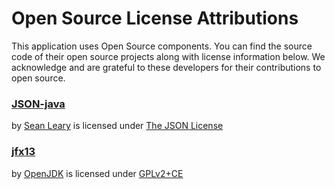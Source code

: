# Open Source License Attributions

This application uses Open Source components. You can find the source
code of their open source projects along with license information below.
We acknowledge and are grateful to these developers for their contributions
to open source.

### [JSON-java](https://github.com/stleary/JSON-java)
by [Sean Leary](https://github.com/stleary) is licensed under [The JSON License](http://json.org/license.html)

### [jfx13](https://github.com/openjdk/jfx13)
by [OpenJDK](https://github.com/openjdk) is licensed under [GPLv2+CE](https://openjdk.java.net/legal/gplv2+ce.html)
